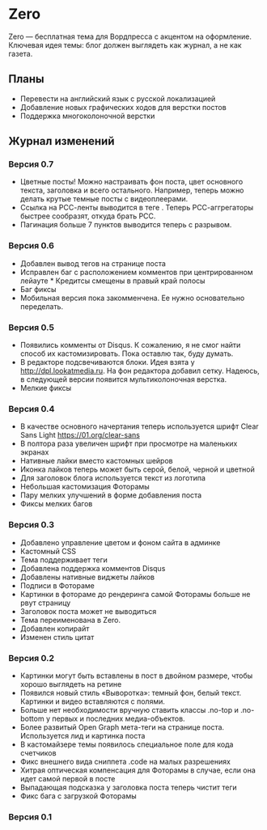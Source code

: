 # Zero

Zero — бесплатная тема для Вордпресса с акцентом на оформление. Ключевая идея темы: блог должен выглядеть как журнал, а не как газета.

## Планы

* Перевести на английский язык с русской локализацией
* Добавление новых графических ходов для верстки постов
* Поддержка многоколоночной верстки

## Журнал изменений

### Версия 0.7

* Цветные посты! Можно настраивать фон поста, цвет основного текста, заголовка и всего остального. Например, теперь можно делать крутые темные посты с видеоплеерами.
* Ссылка на РСС-ленты выводится в теге <head>. Теперь РСС-аггрегаторы быстрее сообразят, откуда брать РСС.
* Пагинация больше 7 пунктов выводится теперь с разрывом.

### Версия 0.6

* Добавлен вывод тегов на странице поста
* Исправлен баг с расположением комментов при центрированном лейауте * Кредитсы смещены в правый край полосы
* Баг фиксы
* Мобильная версия пока закомменчена. Ее нужно основательно переделать.

### Версия 0.5

* Появились комменты от Disqus. К сожалению, я не смог найти способ их кастомизировать. Пока оставлю так, буду думать.
* В редакторе подсвечиваются блоки. Идея взята у http://dpl.lookatmedia.ru. На фон редактора добавил сетку. Надеюсь, в следующей версии появится мультиколоночная верстка.
* Мелкие фиксы

### Версия 0.4

* В качестве основного начертания теперь используется шрифт Clear Sans Light https://01.org/clear-sans
* В полтора раза увеличен шрифт при просмотре на маленьких экранах
* Нативные лайки вместо кастомных шейров
* Иконка лайков теперь может быть серой, белой, черной и цветной
* Для заголовок блога используется текст из логотипа
* Небольшая кастомизация Фоторамы
* Пару мелких улучшений в форме добавления поста
* Фиксы мелких багов

### Версия 0.3

* Добавлено управление цветом и фоном сайта в админке
* Кастомный CSS
* Тема поддерживает теги
* Добавлена поддержка комментов Disqus
* Добавлены нативные виджеты лайков
* Подписи в Фотораме
* Картинки в фотораме до рендеринга самой Фоторамы больше не рвут страницу
* Заголовок поста может не выводиться
* Тема переименована в Zero.
* Добавлен копирайт
* Изменен стиль цитат

### Версия 0.2

* Картинки могут быть вставлены в пост в двойном размере, чтобы хорошо выглядеть на ретине
* Появился новый стиль «Выворотка»: темный фон, белый текст. Картинки и видео вставляются с полями.
* Больше нет необходимости вручную ставить классы .no-top и .no-bottom у первых и последних медиа-объектов.
* Более развитый Open Graph мета-теги на странице поста. Используется лид и картинка поста
* В кастомайзере темы появилось специальное поле для кода счетчиков
* Фикс внешнего вида сниппета .code на малых разрешениях
* Хитрая оптическая компенсация для Фоторамы в случае, если она идет самой первой в посте
* Выпадающая подсказка у заголовка поста теперь чистит теги
* Фикс бага с загрузкой Фоторамы

### Версия 0.1
